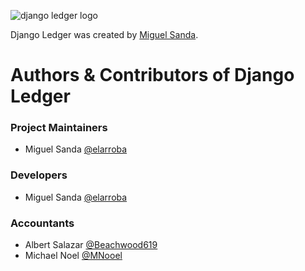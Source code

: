 ![django ledger logo](https://us-east-1.linodeobjects.com/django-ledger/logo/django-ledger-logo@2x.png)

Django Ledger was created by [Miguel Sanda](https://github.com/elarroba).

# __Authors & Contributors of Django Ledger__

### Project Maintainers
* Miguel Sanda [@elarroba](https://github.com/elarroba)

### Developers
* Miguel Sanda [@elarroba](https://github.com/elarroba)

### Accountants
* Albert Salazar [@Beachwood619](https://github.com/Beachwood619)
* Michael Noel [@MNooel](https://github.com/MNooel)
